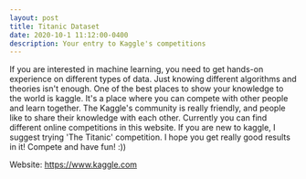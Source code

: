 ```yaml
---
layout: post
title: Titanic Dataset
date: 2020-10-1 11:12:00-0400
description: Your entry to Kaggle's competitions
---
```

If you are interested in machine learning, you need to get hands-on experience on different types of data. Just knowing different algorithms and theories isn't enough.
One of the best places to show your knowledge to the world is kaggle. It's a place where you can compete with other people and learn together.
The Kaggle's community is really friendly, and people like to share their knowledge with each other.
Currently you can find different online competitions in this website. If you are new to kaggle, I suggest trying 'The Titanic' competition. I hope you get really good results in it!
Compete and have fun! :))

Website: <a href="https://www.kaggle.com">https://www.kaggle.com</a>